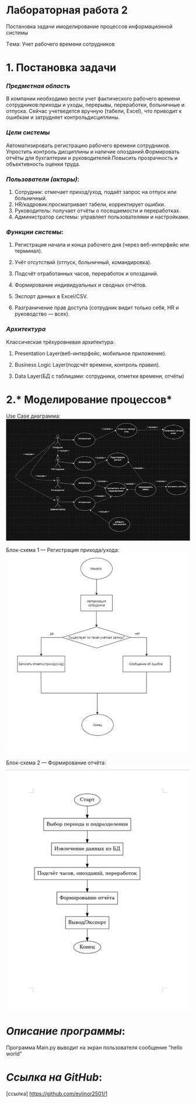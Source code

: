 # **Лабораторная работа 2**
Постановка задачи имоделирование процессов информационной системы

Tема: Учет рабочего времени сотрудников

# 1. **Постановка задачи**
### *Предметная область*
В компании необходимо вести учет фактического рабочего времени сотрудников:приходы и уходы, перерывы, переработки, больничные и отпуска. Сейчас учетведется вручную (табели, Excel), что приводит к ошибкам и затрудняет контрольдисциплины.

### *Цели системы*
Автоматизировать регистрацию рабочего времени сотрудников. Упростить контроль дисциплины и наличие опозданий.Формировать отчёты для бухгалтерии и руководителей.Повысить прозрачность и объективность оценки труда.

### *Пользователи (акторы)*:
1. Сотрудник: отмечает приход/уход, подаёт запрос на отпуск или больничный.
2. HR/кадровик:просматривает табели, корректирует ошибки.
3. Руководитель: получает отчёты о посещаемости и переработках.
4. Администратор системы: управляет пользователями и настройками.

### *Функции системы*: 
1. Регистрация начала и конца рабочего дня (через веб-интерфейс или терминал).

2. Учёт отсутствий (отпуск, больничный, командировка).

3. Подсчёт отработанных часов, переработок и опозданий.

4. Формирование индивидуальных и сводных отчётов.

5. Экспорт данных в Excel/CSV.

6. Разграничение прав доступа (сотрудник видит только себя, HR и руководство — всех).

### *Архитектура*
Классическая трёхуровневая архитектура: 
1. Presentation Layer(веб-интерфейс, мобильное приложение).

2. Business Logic Layer(подсчёт времени, контроль правил).

3. Data Layer(БД с таблицами: сотрудники, отметки времени, отчёты)

# 2.* Моделирование процессов*
Use Case диаграмма:
![img_6.png](img_6.png)

Блок-схема 1 — Регистрация прихода/ухода:
![img.png](img.png)

Блок-схема 2 — Формирование отчёта:	
![img_8.png](img_8.png)

# *Описание программы*:
Программа Main.py выводит на экран пользователя сообщение "hello world"

# *Ссылка на GitHub*:
[ссылка] https://github.com/eylinor2501/1